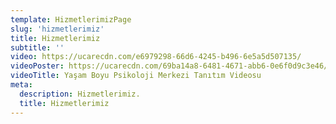 ```yaml
---
template: HizmetlerimizPage
slug: 'hizmetlerimiz'
title: Hizmetlerimiz
subtitle: ''
video: https://ucarecdn.com/e6979298-66d6-4245-b496-6e5a5d507135/
videoPoster: https://ucarecdn.com/69ba14a8-6481-4671-abb6-0e6f0d9c3e46/
videoTitle: Yaşam Boyu Psikoloji Merkezi Tanıtım Videosu
meta:
  description: Hizmetlerimiz.
  title: Hizmetlerimiz
---
```


